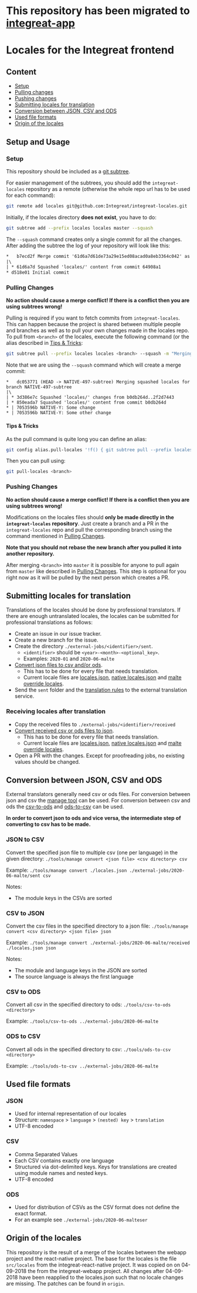 # This repository has been migrated to [integreat-app](https://github.com/Integreat/integreat-app)

# Locales for the Integreat frontend

## Content
* [Setup](#setup)
* [Pulling changes](#pulling-changes)
* [Pushing changes](#pushing-changes)
* [Submitting locales for translation](#submitting-locales-for-translation)
* [Conversion between JSON, CSV and ODS](#conversion-between-json-csv-and-ods)
* [Used file formats](#used-file-formats)
* [Origin of the locales](#origin-of-the-locales)

## Setup and Usage

### Setup

This repository should be included as a [git subtree](https://raw.githubusercontent.com/git/git/master/contrib/subtree/git-subtree.txt). 

For easier management of the subtrees, you should add the `integreat-locales` repository as a remote
(otherwise the whole repo url has to be used for each command):

```bash
git remote add locales git@github.com:Integreat/integreat-locales.git
```

Initially, if the locales directory **does not exist**, you have to do:

```bash
git subtree add --prefix locales locales master --squash
```

The `--squash` command creates only a single commit for all the changes. After adding the subtree the log of your repository will look like this:

```txt
*   b7ecd2f Merge commit '61d6a7d61de73a29e15ed08acad0a8eb3364c042' as 'locales'
|\
| * 61d6a7d Squashed 'locales/' content from commit 64908a1
* d518e01 Initial commit
```

### Pulling Changes

**No action should cause a merge conflict! If there is a conflict then you are using subtrees wrong!**

Pulling is required if you want to fetch commits from `integreat-locales`.
This can happen because the project is shared between multiple people and branches as well as to pull your own changes made in the locales repo.
To pull from `<branch>` of the locales, execute the following command (or the alias described in [Tips & Tricks](#tips-&-tricks):

```bash
git subtree pull --prefix locales locales <branch> --squash -m "Merging squashed locales for branch $(git rev-parse --abbrev-ref HEAD)"
```

Note that we are using the `--squash` command which will create a merge commit:

```
*   dc053771 (HEAD -> NATIVE-497-subtree) Merging squashed locales for branch NATIVE-497-subtree
|\  
| * 3d386e7c Squashed 'locales/' changes from b0db264d..2f2d7443
| * 850eada7 Squashed 'locales/' content from commit b0db264d
* | 7053596b NATIVE-Y: Some change
* | 7053596b NATIVE-Y: Some other change
```

#### Tips & Tricks

As the pull command is quite long you can define an alias:
```bash
git config alias.pull-locales '!f() { git subtree pull --prefix locales locales $1 --squash -m "Merging squashed locales for branch $(git rev-parse --abbrev-ref HEAD)"; }; f'
```

Then you can pull using:

```bash
git pull-locales <branch>
```

### Pushing Changes

**No action should cause a merge conflict! If there is a conflict then you are using subtrees wrong!**

Modifications on the locales files should **only be made directly in the `integreat-locales` repository**.
Just create a branch and a PR in the `integreat-locales` repo and pull the corresponding branch using the command mentioned in [Pulling Changes](#pulling-changes).

**Note that you should not rebase the new branch after you pulled it into another repository.**

After merging `<branch>` into `master` it is possible for anyone to pull again from `master` like described in [Pulling Changes](#pushing-changes). This step is optional for you right now as it will be pulled by the next person which creates a PR.

## Submitting locales for translation

Translations of the locales should be done by professional translators. If there are enough untranslated locales,
the locales can be submitted for professional translations as follows:

* Create an issue in our issue tracker.
* Create a new branch for the issue.
* Create the directory `./external-jobs/<identifier>/sent`.
    * `<identifier>` should be `<year>-<month>-<optional_key>`.
    * Examples: `2020-01` and `2020-06-malte`
* [Convert json files to csv and/or ods](#conversion-between-json-csv-and-ods).
    * This has to be done for every file that needs translation.
    * Current locale files are [locales.json](./locales.json), [native locales.json](./native-locales/locales.json) and [malte override locales](./override-locales/malte.json).
* Send the `sent` folder and the [translation rules](./RULES.md) to the external translation service.

### Receiving locales after translation

* Copy the received files to `./external-jobs/<identifier>/received`
* [Convert received csv or ods files to json](#conversion-between-json-csv-and-ods).
    * This has to be done for every file that needs translation.
    * Current locale files are [locales.json](./locales.json), [native locales.json](./native-locales/locales.json) and [malte override locales](./override-locales/malte.json).
* Open a PR with the changes. Except for proofreading jobs, no existing values should be changed.

## Conversion between JSON, CSV and ODS

External translators generally need csv or ods files.
For conversion between json and csv the [manage tool](tools/manage) can be used.
For conversion between csv and ods the [csv-to-ods](tools/csv-to-ods) and [ods-to-csv](tools/ods-to-csv) can be used.

**In order to convert json to ods and vice versa, the intermediate step of converting to csv has to be made.**

### JSON to CSV

Convert the specified json file to multiple csv (one per language) in the given directory:
`./tools/manage convert <json file> <csv directory> csv`

Example: `./tools/manage convert ./locales.json ./external-jobs/2020-06-malte/sent csv`

Notes:
* The module keys in the CSVs are sorted

### CSV to JSON

Convert the csv files in the specified directory to a json file:
`./tools/manage convert <csv directory> <json file> json`

Example: `./tools/manage convert ./external-jobs/2020-06-malte/received ./locales.json json`
 
Notes:
* The module and language keys in the JSON are sorted
* The source language is always the first language

### CSV to ODS

Convert all csv in the specified directory to ods: `./tools/csv-to-ods <directory>`

Example: `./tools/csv-to-ods ../external-jobs/2020-06-malte`

### ODS to CSV

Convert all ods in the specified directory to csv: `./tools/ods-to-csv <directory>` 

Example: `./tools/ods-to-csv ../external-jobs/2020-06-malte`
 
## Used file formats

### JSON

* Used for internal representation of our locales
* Structure: `namespace` > `language` > `(nested) key` > `translation`
* UTF-8 encoded

### CSV

* Comma Separated Values 
* Each CSV contains exactly one language
* Structured via dot-delimited keys. Keys for translations are created using module names and nested keys. 
* UTF-8 encoded

### ODS

* Used for distribution of CSVs as the CSV format does not define the exact format.
* For an example see `./external-jobs/2020-06-malteser`

## Origin of the locales

This repository is the result of a merge of the locales between the webapp project and the react-native project. The base for the locales is the file `src/locales` from the integreat-react-native project. It was copied on on 04-09-2018 the from the integreat-webapp project.
All changes after 04-09-2018 have been reapplied to the locales.json such that no locale changes are missing. The patches can be found in `origin`.
